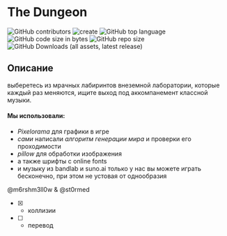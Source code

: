 # The Dungeon 


![GitHub contributors](https://img.shields.io/github/contributors/m6rshm3ll0w/TheDungeon)
![create](https://img.shields.io/github/created-at/m6rshm3ll0w/TheDungeon)
![GitHub top language](https://img.shields.io/github/languages/top/m6rshm3ll0w/TheDungeon)
![GitHub code size in bytes](https://img.shields.io/github/languages/code-size/m6rshm3ll0w/TheDungeon)
![GitHub repo size](https://img.shields.io/github/repo-size/m6rshm3ll0w/TheDungeon)
![GitHub Downloads (all assets, latest release)](https://img.shields.io/github/downloads/m6rshm3ll0w/TheDungeon/latest/total?sort=date&style=flat)

## Описание

выберетесь из мрачных лабиринтов внеземной лаборатории, которые каждый раз меняются, ищите выход под аккомпанемент классной музыки.

#### Мы использовали:
- *Pixelorama* для графики в игре
- *сами* написали *алгоритм генерации мира* и проверки его проходимости
- *pillow* для обработки изображения
- а также шрифты с online fonts
- и музыку из bandlab и suno.ai
только у нас вы можете играть бесконечно, при этом не устовая от однообразия

@m6rshm3ll0w & @st0rmed


- [x] - коллизии
- [ ] - перевод
